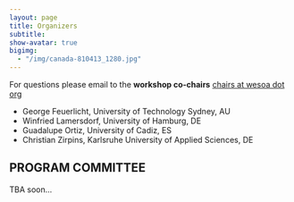 ```yaml
---
layout: page
title: Organizers
subtitle:
show-avatar: true
bigimg:
  - "/img/canada-810413_1280.jpg"
---
```


For questions please email to the **workshop co-chairs** [chairs at wesoa dot org](mailto:chairs[at]wesoa.org)

- George Feuerlicht, University of Technology Sydney, AU
- Winfried Lamersdorf, University of Hamburg, DE
- Guadalupe Ortiz, University of Cadiz, ES
- Christian Zirpins, Karlsruhe University of Applied Sciences, DE

## PROGRAM COMMITTEE

TBA soon...
